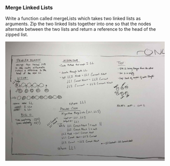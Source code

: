 ### Merge Linked Lists

Write a function called mergeLists which takes two linked lists as arguments. Zip the two linked lists together into one so that the nodes alternate between the two lists and return a reference to the head of the zipped list.

![Whiteboard](assets/challenge8.png "Merge Linked List Whiteboard")